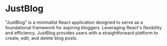 # JustBlog
"JustBlog" is a minimalist React application designed to serve as a foundational framework for aspiring bloggers. Leveraging React's flexibility and efficiency, JustBlog provides users with a straightforward platform to create, edit, and delete blog posts.
